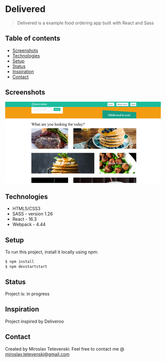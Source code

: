 # Delivered
> Delivered is a example food ordering app built with React and Sass 

## Table of contents
* [Screenshots](#screenshots)
* [Technologies](#technologies)
* [Setup](#setup)
* [Status](#status)
* [Inspiration](#inspiration)
* [Contact](#contact)

## Screenshots
![Example screenshot](./readme-img/picture.png)

## Technologies
* HTML5/CSS3
* SASS - version 1.26
* React - 16.3
* Webpack - 4.44

## Setup
To run this project, install it locally using npm:

```
$ npm install
$ npm devstartstart
```

## Status
Project is: in progress

## Inspiration
Project inspired by Deliveroo

## Contact
Created by Miroslav Tetevenski. Feel free to contact me @ miroslav.tetevenski@gmail.com
